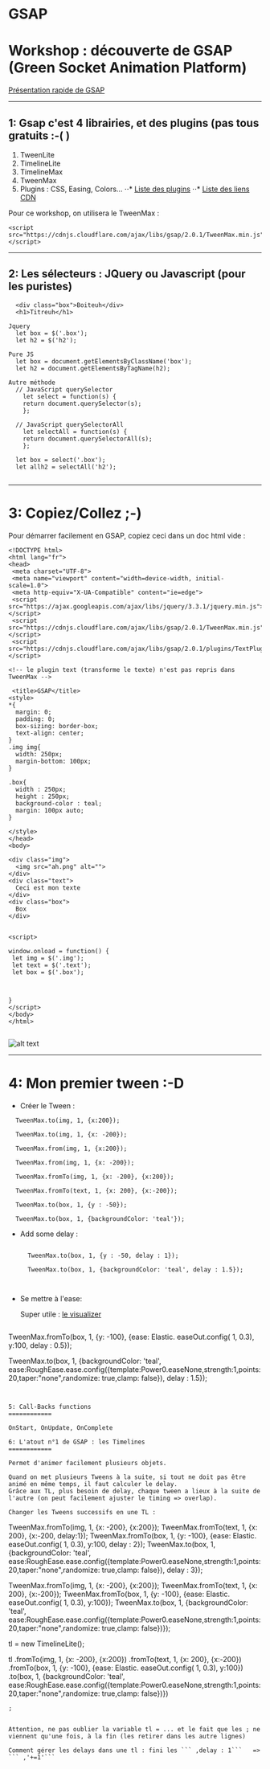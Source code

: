 # GSAP
Workshop : découverte de GSAP (Green Socket Animation Platform)
=======================

[Présentation rapide de GSAP](https://greensock.com/ "Présentation rapide de GSAP")

***

1: Gsap c'est 4 librairies, et des plugins (pas tous gratuits :-(  )
-----------------

1. TweenLite
2. TimelineLite
3. TimelineMax
4. TweenMax
5. Plugins : CSS, Easing, Colors...
⋅⋅* [Liste des plugins](https://greensock.com/plugins/)
⋅⋅* [Liste des liens CDN](https://cdnjs.com/libraries/gsap)

Pour ce workshop, on utilisera le TweenMax : 

  ```
  <script src="https://cdnjs.cloudflare.com/ajax/libs/gsap/2.0.1/TweenMax.min.js"></script>
  ```
  
***
  
2: Les sélecteurs : JQuery ou Javascript (pour les puristes)
-----------------
```
  <div class="box">Boiteuh</div>
  <h1>Titreuh</h1>
  
Jquery
  let box = $('.box');
  let h2 = $('h2');

Pure JS
  let box = document.getElementsByClassName('box');
  let h2 = document.getElementsByTagName(h2);
  
Autre méthode  
  // JavaScript querySelector
    let select = function(s) {
    return document.querySelector(s);
    };
 
  // JavaScript querySelectorAll
    let selectAll = function(s) {
    return document.querySelectorAll(s);
    };
 
  let box = select('.box');
  let allh2 = selectAll('h2');
  
  ```
  
  ***
 3: Copiez/Collez ;-)
 ============
 
 Pour démarrer facilement en GSAP, copiez ceci dans un doc html vide : 
 
 ```
<!DOCTYPE html>
<html lang="fr">
<head>
  <meta charset="UTF-8">
  <meta name="viewport" content="width=device-width, initial-scale=1.0">
  <meta http-equiv="X-UA-Compatible" content="ie=edge">
  <script src="https://ajax.googleapis.com/ajax/libs/jquery/3.3.1/jquery.min.js"></script>
  <script src="https://cdnjs.cloudflare.com/ajax/libs/gsap/2.0.1/TweenMax.min.js"></script>
  <script src="https://cdnjs.cloudflare.com/ajax/libs/gsap/2.0.1/plugins/TextPlugin.min.js"></script>
  
 <!-- le plugin text (transforme le texte) n'est pas repris dans TweenMax -->
  
  <title>GSAP</title>
 <style>
 *{
   margin: 0;
   padding: 0;
   box-sizing: border-box;
   text-align: center;
 }
 .img img{
   width: 250px;
   margin-bottom: 100px;
 }

 .box{
   width : 250px;
   height : 250px;
   background-color : teal;
   margin: 100px auto;
 }

 </style>
</head>
<body>

 <div class="img">
   <img src="ah.png" alt="">
 </div>
 <div class="text">
   Ceci est mon texte
 </div>
 <div class="box">
   Box
 </div>

  
<script>

window.onload = function() {
  let img = $('.img');
  let text = $('.text');
  let box = $('.box');



}
</script>
</body>
</html>

 
 ```
![alt text](https://i.kym-cdn.com/photos/images/original/001/305/802/660.png "Nommez-moi ah.png plz")
 
***

 4: Mon premier tween :-D
 ============
 
- Créer le Tween :
 ```
   TweenMax.to(img, 1, {x:200});
   
   TweenMax.to(img, 1, {x: -200});
   
   TweenMax.from(img, 1, {x:200});
   
   TweenMax.from(img, 1, {x: -200});
   
   TweenMax.fromTo(img, 1, {x: -200}, {x:200});

   TweenMax.fromTo(text, 1, {x: 200}, {x:-200});
   
   TweenMax.to(box, 1, {y : -50});

   TweenMax.to(box, 1, {backgroundColor: 'teal'});

 ```
- Add some delay :
  
  ```
  
    TweenMax.to(box, 1, {y : -50, delay : 1});

    TweenMax.to(box, 1, {backgroundColor: 'teal', delay : 1.5});
    
    
  ```
- Se mettre à l'ease:
  
  Super utile :  [le visualizer](https://greensock.com/ease-visualizer)
  
  ```
 TweenMax.fromTo(box, 1, {y: -100}, {ease: Elastic. easeOut.config( 1, 0.3), y:100, delay : 0.5});

 TweenMax.to(box, 1, {backgroundColor: 'teal', ease:RoughEase.ease.config({template:Power0.easeNone,strength:1,points:20,taper:"none",randomize: true,clamp: false}), delay : 1.5});
  
  ```
  
  
 5: Call-Backs functions
 ============
 
 OnStart, OnUpdate, OnComplete
 
 6: L'atout n°1 de GSAP : les Timelines
 ============
 
 Permet d'animer facilement plusieurs objets.
 
 Quand on met plusieurs Tweens à la suite, si tout ne doit pas être animé en même temps, il faut calculer le delay.
 Grâce aux TL, plus besoin de delay, chaque tween a lieux à la suite de l'autre (on peut facilement ajuster le timing => overlap).
 
 Changer les Tweens successifs en une TL : 

```
TweenMax.fromTo(img, 1, {x: -200}, {x:200});
TweenMax.fromTo(text, 1, {x: 200}, {x:-200, delay:1});
TweenMax.fromTo(box, 1, {y: -100}, {ease: Elastic. easeOut.config( 1, 0.3), y:100, delay : 2});
TweenMax.to(box, 1, {backgroundColor: 'teal', ease:RoughEase.ease.config({template:Power0.easeNone,strength:1,points:20,taper:"none",randomize: true,clamp: false}), delay : 3});

TweenMax.fromTo(img, 1, {x: -200}, {x:200});
TweenMax.fromTo(text, 1, {x: 200}, {x:-200});
TweenMax.fromTo(box, 1, {y: -100}, {ease: Elastic. easeOut.config( 1, 0.3), y:100});
TweenMax.to(box, 1, {backgroundColor: 'teal', ease:RoughEase.ease.config({template:Power0.easeNone,strength:1,points:20,taper:"none",randomize: true,clamp: false})});


tl = new TimelineLite();

  tl
    .fromTo(img, 1, {x: -200}, {x:200})
    .fromTo(text, 1, {x: 200}, {x:-200})
    .fromTo(box, 1, {y: -100}, {ease: Elastic. easeOut.config( 1, 0.3), y:100})
    .to(box, 1, {backgroundColor: 'teal', ease:RoughEase.ease.config({template:Power0.easeNone,strength:1,points:20,taper:"none",randomize: true,clamp: false})})

    ;
```

Attention, ne pas oublier la variable tl = ... et le fait que les ; ne viennent qu'une fois, à la fin (les retirer dans les autre lignes)

Comment gérer les delays dans une tl : fini les ``` ,delay : 1```   => ``` ,'+=1'``` 
